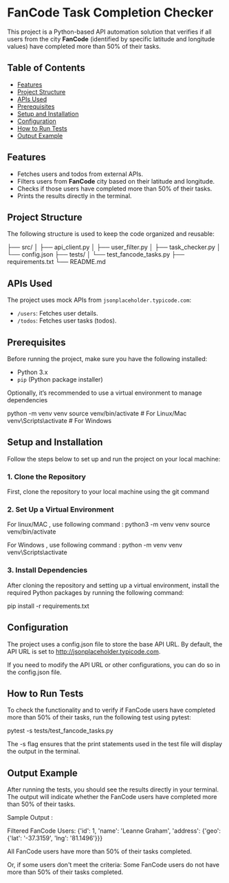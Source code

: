 # FanCode Task Completion Checker

This project is a Python-based API automation solution that verifies if all users from the city **FanCode** (identified by specific latitude and longitude values) have completed more than 50% of their tasks.

## Table of Contents
- [Features](#features)
- [Project Structure](#project-structure)
- [APIs Used](#apis-used)
- [Prerequisites](#prerequisites)
- [Setup and Installation](#setup-and-installation)
- [Configuration](#configuration)
- [How to Run Tests](#how-to-run-tests)
- [Output Example](#output-example)


## Features
- Fetches users and todos from external APIs.
- Filters users from **FanCode** city based on their latitude and longitude.
- Checks if those users have completed more than 50% of their tasks.
- Prints the results directly in the terminal.

## Project Structure
The following structure is used to keep the code organized and reusable:

├── src/ │ ├── api_client.py │ ├── user_filter.py │ ├── task_checker.py │ └── config.json ├── tests/ │ └── test_fancode_tasks.py ├── requirements.txt └── README.md



## APIs Used
The project uses mock APIs from `jsonplaceholder.typicode.com`:
- `/users`: Fetches user details.
- `/todos`: Fetches user tasks (todos).


## Prerequisites
Before running the project, make sure you have the following installed:
- Python 3.x
- `pip` (Python package installer)
  
Optionally, it’s recommended to use a virtual environment to manage dependencies

python -m venv venv
source venv/bin/activate   # For Linux/Mac
venv\Scripts\activate      # For Windows


## Setup and Installation

Follow the steps below to set up and run the project on your local machine:

### 1. Clone the Repository

First, clone the repository to your local machine using the git command

### 2. Set Up a Virtual Environment

For linux/MAC , use following command : 
python3 -m venv venv
source venv/bin/activate

For Windows , use following command : 
python -m venv venv
venv\Scripts\activate

### 3. Install Dependencies

After cloning the repository and setting up a virtual environment, install the required Python packages by running the following command:

pip install -r requirements.txt

## Configuration

The project uses a config.json file to store the base API URL. By default, the API URL is set to http://jsonplaceholder.typicode.com.

If you need to modify the API URL or other configurations, you can do so in the config.json file.

## How to Run Tests

To check the functionality and to verify if FanCode users have completed more than 50% of their tasks, run the following test using pytest:

pytest -s tests/test_fancode_tasks.py

The -s flag ensures that the print statements used in the test file will display the output in the terminal.

## Output Example

After running the tests, you should see the results directly in your terminal. The output will indicate whether the FanCode users have completed more than 50% of their tasks.

Sample Output : 

Filtered FanCode Users:
{'id': 1, 'name': 'Leanne Graham', 'address': {'geo': {'lat': '-37.3159', 'lng': '81.1496'}}}

All FanCode users have more than 50% of their tasks completed.

Or, if some users don't meet the criteria: 
Some FanCode users do not have more than 50% of their tasks completed.







